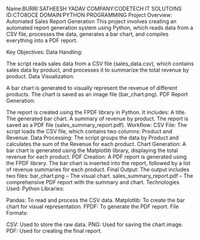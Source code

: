 Name:BURRI SATHEESH YADAV
COMPANY:CODETECH IT SOLUTOINS
ID:CTO8OCE
DOMAIN:PYTHON PROGRAMMING
Project Overview: Automated Sales Report Generation This project involves creating an automated report generation system using Python, which reads data from a CSV file, processes the data, generates a bar chart, and compiles everything into a PDF report.

Key Objectives: Data Handling:

The script reads sales data from a CSV file (sales_data.csv), which contains sales data by product, and processes it to summarize the total revenue by product. Data Visualization:

A bar chart is generated to visually represent the revenue of different products. The chart is saved as an image file (bar_chart.png). PDF Report Generation:

The report is created using the FPDF library in Python. It includes: A title. The generated bar chart. A summary of revenue by product. The report is saved as a PDF file (sales_summary_report.pdf). Workflow: CSV File: The script loads the CSV file, which contains two columns: Product and Revenue. Data Processing: The script groups the data by Product and calculates the sum of the Revenue for each product. Chart Generation: A bar chart is generated using the Matplotlib library, displaying the total revenue for each product. PDF Creation: A PDF report is generated using the FPDF library. The bar chart is inserted into the report, followed by a list of revenue summaries for each product. Final Output: The output includes two files: bar_chart.png – The visual chart. sales_summary_report.pdf – The comprehensive PDF report with the summary and chart. Technologies Used: Python Libraries:

Pandas: To read and process the CSV data. Matplotlib: To create the bar chart for visual representation. FPDF: To generate the PDF report. File Formats:

CSV: Used to store the raw data. PNG: Used for saving the chart image. PDF: Used for creating the final report.
